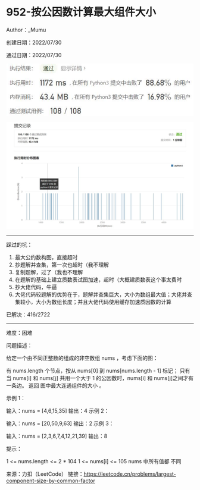 # 952-按公因数计算最大组件大小

Author：_Mumu

创建日期：2022/07/30

通过日期：2022/07/30

![](./通过截图2.jpg)

![](./通过截图1.jpg)

*****

踩过的坑：

1. 最大公约数构图，直接超时
1. 抄题解并查集，第一次也超时（我不理解
1. 复制题解，过了（我也不理解
1. 在题解的基础上建立质数表试图加速，超时（大概建质数表这个事太费时
1. 抄大佬代码，牛逼
1. 大佬代码较题解的优势在于，题解并查集巨大，大小为数组最大值；大佬并查集较小，大小为数组长度；并且大佬代码使用缓存加速质因数的计算

已解决：416/2722

*****

难度：困难

问题描述：

给定一个由不同正整数的组成的非空数组 nums ，考虑下面的图：

有 nums.length 个节点，按从 nums[0] 到 nums[nums.length - 1] 标记；
只有当 nums[i] 和 nums[j] 共用一个大于 1 的公因数时，nums[i] 和 nums[j]之间才有一条边。
返回 图中最大连通组件的大小 。

 

示例 1：



输入：nums = [4,6,15,35]
输出：4
示例 2：



输入：nums = [20,50,9,63]
输出：2
示例 3：



输入：nums = [2,3,6,7,4,12,21,39]
输出：8


提示：

1 <= nums.length <= 2 * 104
1 <= nums[i] <= 105
nums 中所有值都 不同

来源：力扣（LeetCode）
链接：https://leetcode.cn/problems/largest-component-size-by-common-factor